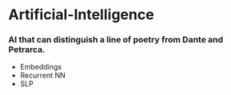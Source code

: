 # Artificial-Intelligence

### AI that can distinguish a line of poetry from Dante and Petrarca. 

* Embeddings
* Recurrent NN
* SLP
